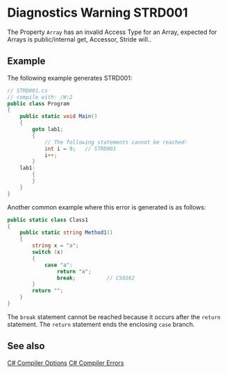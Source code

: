 # Diagnostics Warning STRD001

The Property `Array` has an invalid Access Type for an Array, expected for Arrays is public/internal get, Accessor, Stride will..

## Example

The following example generates STRD001:

```csharp
// STRD001.cs
// compile with: /W:2
public class Program
{
    public static void Main()
    {
        goto lab1;
        {
            // The following statements cannot be reached:
            int i = 9;   // STRD001
            i++;
        }
    lab1:
        {
        }
    }
}

```

Another common example where this error is generated is as follows:

```csharp
public static class Class1
{
    public static string Method1()
    {
        string x = "a";
        switch (x)
        {
            case "a":
                return "a";
                break;          // CS0162
        }
        return "";
    }
}
```

The `break` statement cannot be reached because it occurs after the `return` statement. The `return` statement ends the enclosing `case` branch.

## See also

[C# Compiler Options](https://learn.microsoft.com/en-us/dotnet/csharp/language-reference/compiler-options/)
[C# Compiler Errors](https://learn.microsoft.com/en-us/dotnet/csharp/language-reference/compiler-messages/)